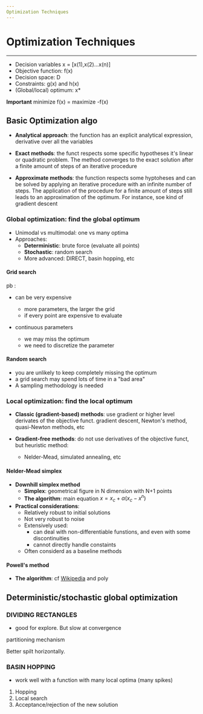 ```yaml
---
Optimization Techniques
---
```


# Optimization Techniques

---

- Decision variables x = [x(1),x(2)...x(n)]
- Objective function: f(x)
- Decision space: D
- Constraints: g(x) and h(x)
- (Global/local) optimum: x\*

**Important**
minimize f(x) = maximize -f(x)

## Basic Optimization algo

- **Analytical approach**: the function has an explicit analytical expression, derivative over all the variables
- **Exact methods**: the funct respects some specific hypotheses it's linear or quadratic problem. The method converges to the exact solution after a finite amount of steps of an iterative procedure

- **Approximate methods**: the function respects some hyptoheses and can be solved by applying an iterative procedure with an infinite number of steps. The application of the procedure for a finite amount of steps still leads to an approximation of the optimum.
  For instance, soe kind of gradient descent

### Global optimization: find the global optimum

- Unimodal vs multimodal: one vs many optima
- Approaches:
  - **Deterministic**: brute force (evaluate all points)
  - **Stochastic**: random search
  - More advanced: DIRECT, basin hopping, etc

#### Grid search

pb :

- can be very expensive

  - more parameters, the larger the grid
  - if every point are expensive to evaluate

- continuous parameters
  - we may miss the optimum
  - we need to discretize the parameter

#### Random search

- you are unlikely to keep completely missing the optimum
- a grid search may spend lots of time in a "bad area"
- A sampling methodology is needed

### Local optimization: find the local optimum

- **Classic (gradient-based) methods**: use gradient or higher level derivates of the objective funct.
  gradient descent, Newton's method, quasi-Newton methods, etc

- **Gradient-free methods**: do not use derivatives of the objective funct, but heuristic method:
  - Nelder-Mead, simulated annealing, etc

#### Nelder-Mead simplex

- **Downhill simplex method**
  - **Simplex**: geometrical figure in N dimension with N+1 points
  - **The algorithm**: main equation $x = x_c + \alpha(x_c-x^n)$
- **Practical considerations**:
  - Relatively robust to initial solutions
  - Not very robust to noise
  - Extensively used:
    - can deal with non-differentiable funstions, and even with some discontinuities
    - cannot directly handle constaints
  - Often considerd as a baseline methods

#### Powell's method

- **The algorithm**: cf [Wikipedia](https://en.wikipedia.org/wiki/Powell%27s_method) and poly

## Deterministic/stochastic global optimization

### DIVIDING RECTANGLES

- good for explore. But slow at convergence

partitioning mechanism

Better spilt horizontally.

### BASIN HOPPING

- work well with a function with many local optima (many spikes)

1. Hopping
2. Local search
3. Acceptance/rejection of the new solution

